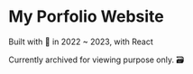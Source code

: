 # My Porfolio Website

Built with 💖 in 2022 ~ 2023, with React

Currently archived for viewing purpose only. 🗃️
